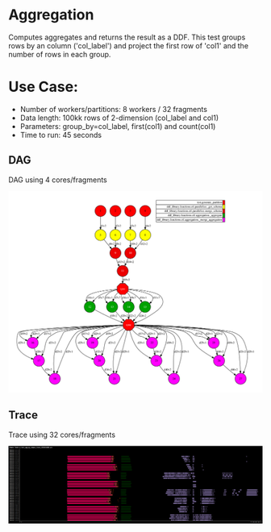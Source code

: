 # Aggregation

Computes aggregates and returns the result as a DDF. This test groups rows by an column ('col_label') and project the first row of 'col1' and the number of rows in each group.



# Use Case:

 - Number of workers/partitions: 8 workers / 32 fragments
 - Data length: 100kk rows of 2-dimension (col_label and col1)
 - Parameters: group_by=col_label, first(col1) and count(col1)
 - Time to run: 45 seconds


## DAG

DAG using 4 cores/fragments

![dag](./dag.png)


## Trace

Trace using 32 cores/fragments

![trace](./trace.png)


